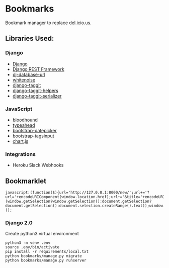 # Bookmarks

Bookmark manager to replace del.icio.us.

## Libraries Used:

### Django
- [Django](https://www.djangoproject.com/)
- [Django REST Framework](http://www.django-rest-framework.org/)
- [dj-database-url](https://github.com/kennethreitz/dj-database-url)
- [whitenoise](https://github.com/evansd/whitenoise)
- [django-taggit](https://github.com/alex/django-taggit)
- [django-taggit-helpers](https://github.com/mfcovington/django-taggit-helpers)
- [django-taggit-serializer](https://github.com/glemmaPaul/django-taggit-serializer)

### JavaScript
- [bloodhound](https://github.com/twitter/typeahead.js)
- [typeahead](https://github.com/twitter/typeahead.js)
- [bootstrap-datepicker](https://github.com/eternicode/bootstrap-datepicker)
- [bootstrap-tagsinput](https://github.com/bootstrap-tagsinput/bootstrap-tagsinput)
- [chart.js](https://github.com/chartjs/Chart.js)

### Integrations
- Heroku Slack Webhooks

## Bookmarklet
```
javascript:(function($){url='http://127.0.0.1:8000/new/';url+='?url='+encodeURIComponent(window.location.href);url+='&title='+encodeURIComponent(document.title);url+='&description='+encodeURIComponent(''+(window.getSelection?window.getSelection():document.getSelection?document.getSelection():document.selection.createRange().text));window.open(url,"_self");})();
```

### Django 2.0

Create python3 virtual environment

```
python3 -m venv .env
source .env/bin/activate
pip install -r requirements/local.txt
python bookmarks/manage.py migrate
python bookmarks/manage.py runserver
```
